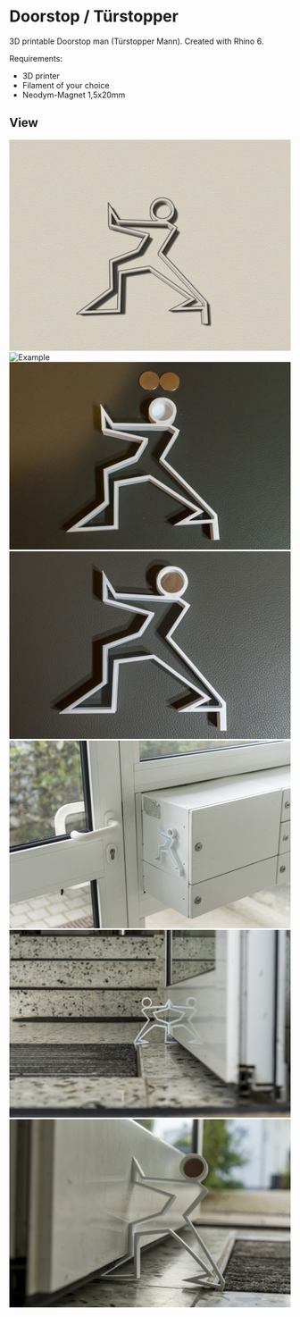 # Doorstop / Türstopper
3D printable Doorstop man (Türstopper Mann). Created with Rhino 6.

Requirements:
* 3D printer 
* Filament of your choice
* Neodym-Magnet 1,5x20mm

## View
![Example](top_.jpg)
![Example](iso_.jpg)
![Example](20190731-DSC03908.jpg)
![Example](20190731-DSC03910.jpg)
![Example](20190731-DSC03913.jpg)
![Example](20190731-DSC03918.jpg)
![Example](20190731-DSC03925.jpg)
